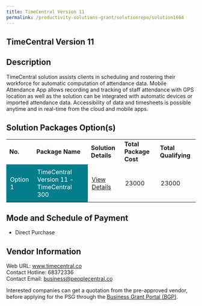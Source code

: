 ```yaml
---
title: TimeCentral Version 11
permalink: /productivity-solutions-grant/solutionrepo/solution1664
---
```


## TimeCentral Version 11

## Description

TimeCentral solution assists clients in scheduling and rostering their workforce for automatic computation of attendance data. Mobile Attendance App allows recording and tracking of staff attendance with GPS location as well as the solution can be integrated with automatic devices or imported attendance data. Accessibility of data and timesheets is possible anytime and in real-time from the cloud and mobile apps.

## Solution Packages Option(s)

<table>
<tr>
<td><b>No.</b></td>
<td><b>Package Name</b></td>
<td><b>Solution Details</b></td>
<td><b>Total Package Cost</b></td>
<td><b>Total Qualifying</b></td>
</tr>
<tr>
<td style='padding: 10px; background-color: #037E8A; color: #FFFFFF;'>Option 1</td>
<td style='padding: 10px; background-color: #037E8A; color: #FFFFFF;'>TimeCentral Version 11 - TimeCentral 300</td>
<td style='padding: 10px;'><a href='https://www.gobusiness.gov.sg/images/psg/Desensitised_People_Central_Timecentral_Annex_3_CR_wef_4_Nov_2021_Part_5.pdf' target='_blank'>View Details</a></td>
<td style='padding: 10px;'>23000</td>
<td style='padding: 10px;'>23000</td>
</tr>
</table>

## Mode and Schedule of Payment

 - Direct Purchase

## Vendor Information

 Web URL: www.timecentral.co<br>Contact Hotline: 68372336<br>Contact Email: business@peoplecentral.co <br>

Interested companies can get a quotation from the pre-approved vendor, before applying for the PSG through the <a href='https://www.businessgrants.gov.sg/' target='_blank' rel='noopener'>Business Grant Portal (BGP)</a>.

<script src="/jquery/resize-tables.js"></script>
